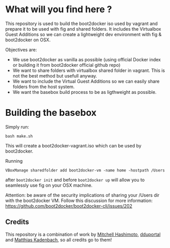 # What will you find here ?

This repository is used to build the boot2docker iso used by vagrant and
prepare it to be used with fig and shared folders. It includes the Virtualbox
Guest Additions so we can create a lightweight dev environment with fig &
boot2docker on OSX.

Objectives are:
- We use boot2docker as vanilla as possible (using official Docker index or building it from boot2docker official github repo)
- We want to share folders with virtualbox shared folder in vagrant. This is not the best method but usefull anyway.
- We want to include the Virtual Guest Additions so we can easily share folders from the host system.
- We want the basebox build process to be as ligthweight as possible.

# Building the basebox

Simply run:
```
bash make.sh
```

This will create a boot2docker-vagrant.iso which can be used by boot2docker.

Running
```
VBoxManage sharedfolder add boot2docker-vm -name home -hostpath /Users
```
after `boot2docker init` and before `boot2docker up` will allow you to seamlessly
use fig on your OSX machine.

Attention: be aware of the security implications of sharing your /Users dir with
the boot2docker VM. Follow this discussion for more information: https://github.com/boot2docker/boot2docker-cli/issues/202

## Credits

This repository is a combination of work by [Mitchell Hashimoto](https://github.com/mitchellh/boot2docker-vagrant-box), [dduportal](https://github.com/dduportal/boot2docker-vagrant-box) and [Matthias Kadenbach](https://gist.github.com/mattes/2d0ffd027cb16571895c), so all credits go to them!
